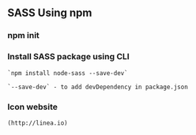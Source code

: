 ## SASS Using npm

### npm init

### Install SASS package using CLI
	
	`npm install node-sass --save-dev`

	`--save-dev` - to add devDependency in package.json
	
	
### Icon website
	(http://linea.io)